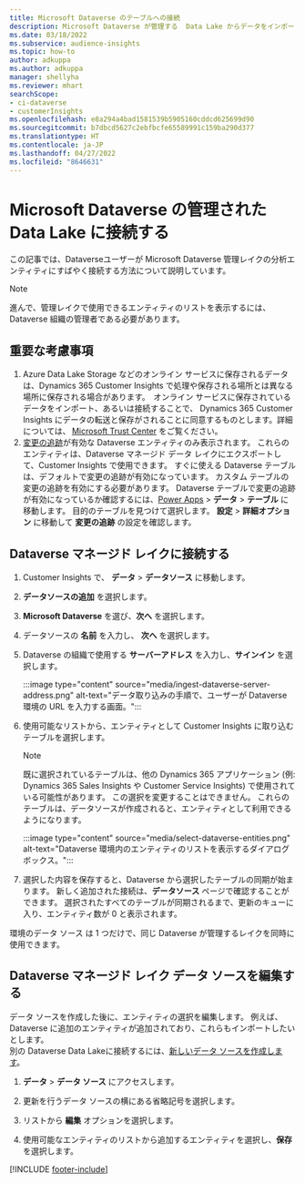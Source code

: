 ```yaml
---
title: Microsoft Dataverse のテーブルへの接続
description: Microsoft Dataverse が管理する  Data Lake からデータをインポートする。
ms.date: 03/18/2022
ms.subservice: audience-insights
ms.topic: how-to
author: adkuppa
ms.author: adkuppa
manager: shellyha
ms.reviewer: mhart
searchScope:
- ci-dataverse
- customerInsights
ms.openlocfilehash: e8a294a4bad1581539b5905160cddcd625699d90
ms.sourcegitcommit: b7dbcd5627c2ebfbcfe65589991c159ba290d377
ms.translationtype: HT
ms.contentlocale: ja-JP
ms.lasthandoff: 04/27/2022
ms.locfileid: "8646631"
---
```

# <a name="connect-to-data-in-a-microsoft-dataverse-managed-data-lake"></a>Microsoft Dataverse の管理された Data Lake に接続する

この記事では、Dataverseユーザーが Microsoft Dataverse 管理レイクの分析エンティティにすばやく接続する方法について説明しています。 

> [!NOTE]
> 進んで、管理レイクで使用できるエンティティのリストを表示するには、Dataverse 組織の管理者である必要があります。

## <a name="important-considerations"></a>重要な考慮事項

1. Azure Data Lake Storage などのオンライン サービスに保存されるデータは、Dynamics 365 Customer Insights で処理や保存される場所とは異なる場所に保存される場合があります。  オンライン サービスに保存されているデータをインポート、あるいは接続することで、 Dynamics 365 Customer Insights にデータの転送と保存がされることに同意するものとします。詳細については、 [Microsoft Trust Center](https://www.microsoft.com/trust-center) をご覧ください。
2. [変更の追跡](/power-platform/admin/enable-change-tracking-control-data-synchronization)が有効な Dataverse エンティティのみ表示されます。 これらのエンティティは、Dataverse マネージド データ レイクにエクスポートして、Customer Insights で使用できます。 すぐに使える Dataverse テーブルは、デフォルトで変更の追跡が有効になっています。 カスタム テーブルの変更の追跡を有効にする必要があります。 Dataverse テーブルで変更の追跡が有効になっているか確認するには、[Power Apps](https://make.powerapps.com) > **データ** > **テーブル** に移動します。 目的のテーブルを見つけて選択します。 **設定** > **詳細オプション** に移動して **変更の追跡** の設定を確認します。

## <a name="connect-to-a-dataverse-managed-lake"></a>Dataverse マネージド レイクに接続する

1. Customer Insights で、 **データ** > **データソース** に移動します。

2. **データソースの追加** を選択します。

3. **Microsoft Dataverse** を選び、**次へ** を選択します。

4. データソースの **名前** を入力し、 **次へ** を選択します。 

5. Dataverse の組織で使用する **サーバーアドレス** を入力し、**サインイン** を選択します。

   :::image type="content" source="media/ingest-dataverse-server-address.png" alt-text="データ取り込みの手順で、ユーザーが Dataverse 環境の URL を入力する画面。":::

6. 使用可能なリストから、エンティティとして Customer Insights に取り込むテーブルを選択します。    

   > [!NOTE]
   > 既に選択されているテーブルは、他の Dynamics 365 アプリケーション (例: Dynamics 365 Sales Insights や Customer Service Insights) で使用されている可能性があります。 この選択を変更することはできません。 これらのテーブルは、データソースが作成されると、エンティティとして利用できるようになります。

   :::image type="content" source="media/select-dataverse-entities.png" alt-text="Dataverse 環境内のエンティティのリストを表示するダイアログ ボックス。":::

7. 選択した内容を保存すると、Dataverse から選択したテーブルの同期が始まります。 新しく追加された接続は、**データソース** ページで確認することができます。 選択されたすべてのテーブルが同期されるまで、更新のキューに入り、エンティティ数が 0 と表示されます。

環境のデータ ソース は 1 つだけで、同じ Dataverse が管理するレイクを同時に使用できます。

## <a name="edit-a-dataverse-managed-lake-data-source"></a>Dataverse マネージド レイク データ ソースを編集する

データ ソースを作成した後に、エンティティの選択を編集します。 例えば、Dataverse に追加のエンティティが追加されており、これらもインポートしたいとします。    
別の Dataverse Data Lakeに接続するには、[新しいデータ ソースを作成します](#connect-to-a-dataverse-managed-lake)。

1. **データ** > **データ ソース** にアクセスします。

2. 更新を行うデータ ソースの横にある省略記号を選択します。

3. リストから **編集** オプションを選択します。

4. 使用可能なエンティティのリストから追加するエンティティを選択し、**保存** を選択します。

[!INCLUDE [footer-include](includes/footer-banner.md)]
